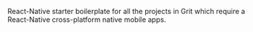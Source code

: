 React-Native starter boilerplate for all the projects in Grit which require a React-Native cross-platform native mobile apps.